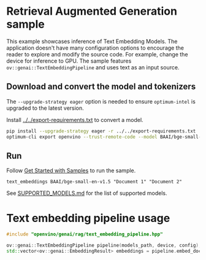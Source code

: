 # Retrieval Augmented Generation sample

This example showcases inference of Text Embedding Models. The application doesn't have many configuration options to encourage the reader to explore and modify the source code. For example, change the device for inference to GPU. The sample features `ov::genai::TextEmbeddingPipeline` and uses text as an input source.

## Download and convert the model and tokenizers

The `--upgrade-strategy eager` option is needed to ensure `optimum-intel` is upgraded to the latest version.

Install [../../export-requirements.txt](../../export-requirements.txt) to convert a model.

```sh
pip install --upgrade-strategy eager -r ../../export-requirements.txt
optimum-cli export openvino --trust-remote-code --model BAAI/bge-small-en-v1.5 BAAI/bge-small-en-v1.5
```

## Run

Follow [Get Started with Samples](https://docs.openvino.ai/2025/get-started/learn-openvino/openvino-samples/get-started-demos.html) to run the sample.

`text_embeddings BAAI/bge-small-en-v1.5 "Document 1" "Document 2"`

See [SUPPORTED_MODELS.md](../../../SUPPORTED_MODELS.md#text-embeddings-models) for the list of supported models.

# Text embedding pipeline usage

```c++
#include "openvino/genai/rag/text_embedding_pipeline.hpp"

ov::genai::TextEmbeddingPipeline pipeline(models_path, device, config);
std::vector<ov::genai::EmbeddingResult> embeddings = pipeline.embed_documents(documents);
```
